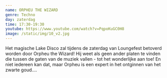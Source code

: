 ```yaml
---
name: ORPHEU THE WIZARD
genre: Techno
day: zaterdag
time: 17:30-19:30
youtube: https://www.youtube.com/watch?v=PqpoKuGC0H8
image: /static/img/10_v2.jpg
---
```

Het magische Lake Disco zal tijdens de zaterdag van Loungefest betoverd worden door Orpheu the Wizard! Hij weet als geen ander platen te vinden die tussen de gaten van de muziek vallen - tot het wonderlijke aan toe! En niet iedereen kan dat, maar Orpheu is een expert in het ontginnen van het zwarte goud….